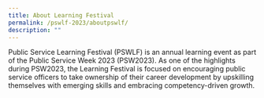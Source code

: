 ```yaml
---
title: About Learning Festival
permalink: /pswlf-2023/aboutpswlf/
description: ""
---
```

Public Service Learning Festival (PSWLF) is an annual learning event as part of the Public Service Week 2023 (PSW2023). As one of the highlights during PSW2023, the Learning Festival is focused on encouraging public service officers to take ownership of their career development by upskilling themselves with emerging skills and embracing competency-driven growth.